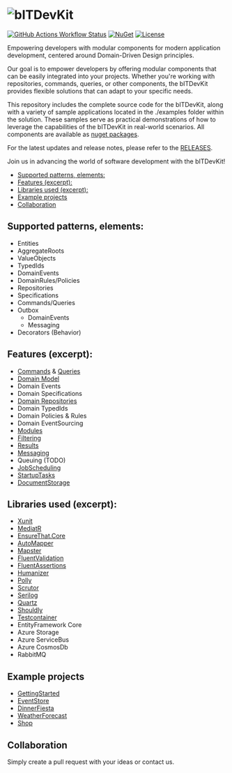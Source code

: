 ![bITDevKit](https://raw.githubusercontent.com/bridgingIT/bITdevKit/main/bITDevKit_Logo.png)
=====================================
[![GitHub Actions Workflow Status](https://img.shields.io/github/actions/workflow/status/bridgingIT/bITdevKit/github-actions.yml?style=flat)](https://github.com/bridgingIT/bITdevKit/actions/workflows/github-actions.yml)
[![NuGet](https://img.shields.io/nuget/v/BridgingIT.DevKit.Common.Utilities?style=flat-square&label=nuget%20packages)](https://www.nuget.org/packages?q=bitdevkit)
[![License](https://img.shields.io/badge/license-MIT-green)](./LICENSE)

Empowering developers with modular components for modern application development, centered around
Domain-Driven Design principles.

Our goal is to empower developers by offering modular components that can be easily integrated into
your projects. Whether you're working with repositories, commands, queries, or other components, the
bITDevKit provides flexible solutions that can adapt to your specific needs.

This repository includes the complete source code for the bITDevKit, along with a variety of sample
applications located in the ./examples folder within the solution. These samples serve as practical
demonstrations of how to leverage the capabilities of the bITDevKit in real-world scenarios. All
components are available
as [nuget packages](https://www.nuget.org/packages?q=bitDevKit&packagetype=&prerel=true&sortby=relevance).

For the latest updates and release notes, please refer to
the [RELEASES](https://raw.githubusercontent.com/bridgingIT/bITdevKit/main/RELEASES.md).

Join us in advancing the world of software development with the bITDevKit!

<!-- TOC -->
* [Supported patterns, elements:](#supported-patterns-elements)
* [Features (excerpt):](#features-excerpt)
* [Libraries used (excerpt):](#libraries-used-excerpt)
* [Example projects](#example-projects)
* [Collaboration](#collaboration)
<!-- TOC -->

Supported patterns, elements:
--------------------------------

- Entities
- AggregateRoots
- ValueObjects
- TypedIds
- DomainEvents
- DomainRules/Policies
- Repositories
- Specifications
- Commands/Queries
- Outbox
  - DomainEvents
  - Messaging
- Decorators (Behavior)

Features (excerpt):
-------------------------------------

- [Commands](./docs/features-commands.md) & [Queries](./docs/features-queries.md)
- [Domain Model](./docs/features-domain-models.md)
- Domain Events
- Domain Specifications
- [Domain Repositories](./docs/features-domain-repositories.md)
- Domain TypedIds
- Domain Policies & Rules
- Domain EventSourcing
- [Modules](./docs/features-modules.md)
- [Filtering](./docs/features-filtering.md)
- [Results](./docs/features-results.md)
- [Messaging](./docs/features-messaging.md)
- Queuing (TODO)
- [JobScheduling](./docs/features-jobscheduling.md)
- [StartupTasks](./docs/features-startuptasks.md)
- [DocumentStorage](./docs/features-documentstorage.md)

Libraries used (excerpt):
-------------------------------------

- [Xunit](https://github.com/xunit/xunit)
- [MediatR](https://github.com/jbogard/MediatR)
- [EnsureThat.Core](https://github.com/danielwertheim/Ensure.That)
- [AutoMapper](https://github.com/AutoMapper/AutoMapper)
- [Mapster](https://github.com/MapsterMapper/Mapster)
- [FluentValidation](https://github.com/FluentValidation/FluentValidation)
- [FluentAssertions](https://github.com/fluentassertions/fluentassertions)
- [Humanizer](https://github.com/Humanizr/Humanizer)
- [Polly](https://github.com/App-vNext/Polly)
- [Scrutor](https://github.com/khellang/Scrutor)
- [Serilog](https://github.com/serilog/serilog)
- [Quartz](https://github.com/quartz-scheduler/quartz)
- [Shouldly](https://github.com/shouldly/shouldly)
- [Testcontainer](https://github.com/testcontainers)
- EntityFramework Core
- Azure Storage
- Azure ServiceBus
- Azure CosmosDb
- RabbitMQ

Example projects
-----------------

- [GettingStarted](https://github.com/bridgingIT/bITdevKit.Examples.GettingStarted)
- [EventStore](https://github.com/bridgingit/bitdevkit/examples)
- [DinnerFiesta](https://github.com/bridgingit/bitdevkit/examples)
- [WeatherForecast](https://github.com/bridgingit/bitdevkit/examples)
- [Shop](https://github.com/bridgingit/bitdevkit/examples)

Collaboration
---------
Simply create a pull request with your ideas or contact us.
